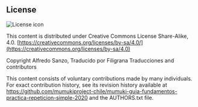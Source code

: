 ## License
![License icon](https://licensebuttons.net/l/by-sa/3.0/88x31.png)

This content is distributed under Creative Commons License Share-Alike, 4.0. [https://creativecommons.org/licenses/by-sa/4.0/](https://creativecommons.org/licenses/by-sa/4.0)

Copyright Alfredo Sanzo, Traducido por Filigrana Traducciones and contributors

This content consists of voluntary contributions made by many
individuals. For exact contribution history, see its revision history
available at https://github.com/mumukiproject-chile/mumuki-guia-fundamentos-practica-repeticion-simple-2020 and the AUTHORS.txt file.


